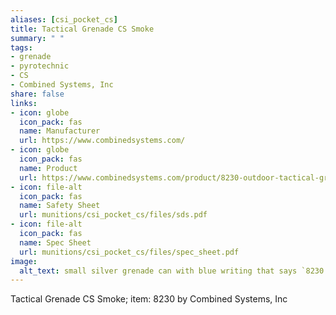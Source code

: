 ```yaml
--- 
aliases: [csi_pocket_cs] 
title: Tactical Grenade CS Smoke 
summary: " " 
tags:  
- grenade 
- pyrotechnic 
- CS
- Combined Systems, Inc 
share: false 
links:  
- icon: globe 
  icon_pack: fas 
  name: Manufacturer 
  url: https://www.combinedsystems.com/ 
- icon: globe 
  icon_pack: fas 
  name: Product 
  url: https://www.combinedsystems.com/product/8230-outdoor-tactical-grenade-cs/ 
- icon: file-alt  
  icon_pack: fas 
  name: Safety Sheet 
  url: munitions/csi_pocket_cs/files/sds.pdf 
- icon: file-alt  
  icon_pack: fas 
  name: Spec Sheet 
  url: munitions/csi_pocket_cs/files/spec_sheet.pdf 
image: 
  alt_text: small silver grenade can with blue writing that says `8230 Tactical Grenade CS Smoke`. The cylander is plugged with the trigger mechanism. This one has it's lever and fuse ring in tact as it has not been used.. 
---
```

Tactical Grenade CS Smoke; item: 8230  by Combined Systems, Inc
